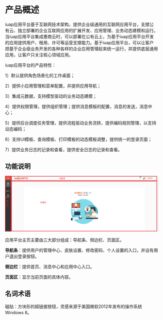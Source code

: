 # 产品概述

iuap应用平台基于互联网技术架构，提供企业级通用的互联网应用平台，支撑公有云、独立部署的企业互联网应用的扩展开发、应用管理、业务动态建模和运行。当iuap应用平台集成惠商云时，可以部署在公有云上，为基于iuap应用平台开发的应用提供用户、租用、许可等运营支撑能力。基于iuap应用平台，可以让客户把基于企业级业务开发的各种各样的企业应用管理起来统一运行，并提供底层通用应用，让客户只关注核心领域应用。

iuap应用平台的产品特性：

1）默认提供角色场景化的工作桌面；

2）提供小应用管理和菜单配置，并提供应用导航；

3）集成元数据，支持模型驱动的业务动态建模；

4）提供权限管理，提供组织管理；提供消息模板的配置，消息的发送，消息中心；

5）提供后台调度任务管理，提供流程驱动业务流转，提供编码规则管理，以支持动态编码；

6）支持UI模板、查询模板、打印模板的动态模板调整，提供统一的登录页面；

7）提供业务日志的记录和查看，提供安全日志的记录和查看。


##  功能说明

![](/articles/application/1-/images/image3.png) 

应用平台主页主要由三大部分组成：导航条、侧边栏、页面区。

**导航条**：提供用户的管理中心、皮肤设置、修改密码、个人设置的入口，并设有用户退出登录按钮。

**侧边栏**：提供首页、消息中心和应用中心入口。

**页面区**：显示当前页面的具体内容。

##  名词术语

磁贴：方块形的超链接按钮，灵感来源于美国微软2012年发布的操作系统Windows 8。 
 



